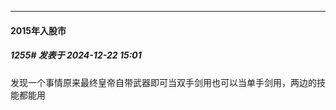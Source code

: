 ﻿
*****

####  2015年入股市  
##### 1255#       发表于 2024-12-22 15:01

发现一个事情原来最终皇帝自带武器即可当双手剑用也可以当单手剑用，两边的技能都能用

